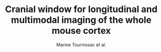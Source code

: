 ---
cat: ciel
subcat: neurophysics
bestof: false
author: Marine Tournissac et al.
title: Cranial window for longitudinal and multimodal imaging of the whole mouse cortex
journal: Neurophotonics
year: 2022
type: article
url: https -//www.spiedigitallibrary.org/journals/neurophotonics/volume-9/issue-03/031921/Cranial-window-for-longitudinal-and-multimodal-imaging-of-the-whole/10.1117/1.NPh.9.3.031921.full
doi: 10.1117/1.NPh.9.3.031921
---